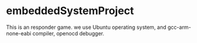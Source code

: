 # embeddedSystemProject
This is an responder game. we use Ubuntu operating system, and gcc-arm-none-eabi compiler, openocd debugger.
